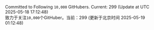 Committed to Following `10,000` GitHubers. Current: <!-- FOLLOWING_COUNT -->299<!-- FOLLOWING_COUNT --> (Update at UTC <!-- LAST_UPDATED -->2025-05-18 17:12:48<!-- LAST_UPDATED -->)<br>
致力于关注`10,000`个GitHuber。当前：<!-- FOLLOWING_COUNT -->299<!-- FOLLOWING_COUNT --> (更新于北京时间 <!-- LAST_UPDATED_CST -->2025-05-19 01:12:48<!-- LAST_UPDATED_CST -->)
